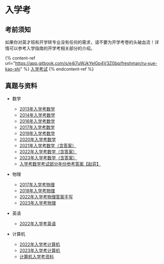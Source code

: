 # 入学考

## 考前须知

如果你对英才班和开学转专业没有任何的需求，请不要为开学考卷的头破血流！详情可以参考入学指南的开学考相关部分的介绍。

{% content-ref url="https://app.gitbook.com/s/e4i7uWJkYelGp4V3Z0bq/freshman/ru-xue-kao-shi" %}
[入学考试](https://app.gitbook.com/s/e4i7uWJkYelGp4V3Z0bq/freshman/ru-xue-kao-shi)
{% endcontent-ref %}

## 真题与资料

* 数学
  * [2013年入学考数学](https://easylink.cc/ghqimy)
  * [2014年入学考数学](https://easylink.cc/2nv90h)
  * [2016年入学考数学](https://easylink.cc/tlj524)
  * [2017年入学考数学](https://easylink.cc/tqqijg)
  * [2019年入学考数学](https://easylink.cc/32a2m4)
  * [2020年入学考数学](https://easylink.cc/hgvv05)
  * [2021年入学考数学（含答](https://easylink.cc/gh0uv1)[案](https://easylink.cc/gh0uv1)[）](https://easylink.cc/gh0uv1)
  * [2022年入学考数学（含答案）](https://easylink.cc/fmi7hk)
  * [2023年入学考数学（含答案）](https://easylink.cc/5zf2s)
  * [入学考数学考试部分年份参考答案【赵弈】](https://easylink.cc/4n0w6e)
* 物理
  * [2017年入学考物理](https://easylink.cc/i9ufas)
  * [2018年入学考物理](https://easylink.cc/l2x848)
  * [2022年入学考物理答案手写](https://easylink.cc/mgh2yn)
  * [2023年入学考物理](https://easylink.cc/6i5jq0)
* 英语
  * [2022年入学考英语](https://easylink.cc/6ahamh)
*   计算机

    * [2022年入学考计算机](https://easylink.cc/witlr)
    * [2023年入学考计算机](https://easylink.cc/2udfn3)
    * [计算机入学考资料](https://easylink.cc/q4k5vx)


